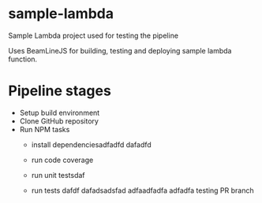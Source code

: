 # sample-lambda
Sample Lambda project used for testing the pipeline

Uses BeamLineJS for building, testing and deploying sample lambda function.

# Pipeline stages
* Setup build environment
* Clone GitHub repository
* Run NPM tasks
  * install dependenciesadfadfd
  dafadfd
  
  * run code coverage
  * run unit testsdaf
  * run tests
dafdf
dafadsadsfad
adfaadfadfa
adfadfa
testing PR branch
